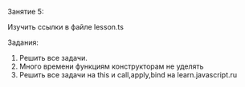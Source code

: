 Занятие 5:

Изучить ссылки в файле lesson.ts

Задания:
1) Решить все задачи.
2) Много времени функциям конструкторам не уделять
3) Решить все задачи на this и call,apply,bind на learn.javascript.ru 